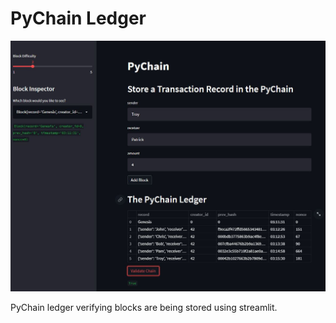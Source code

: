 # PyChain Ledger

![ledger](Pychain_Ledger.JPG)

PyChain ledger verifying blocks are being stored using streamlit.